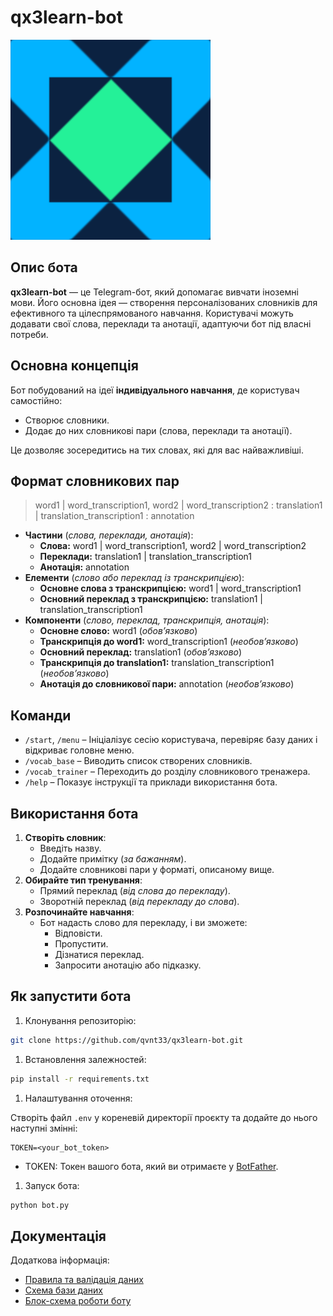 # qx3learn-bot

![alt text](docs/images/icon.svg)
## Опис бота

**qx3learn-bot** — це Telegram-бот, який допомагає вивчати іноземні мови. Його основна ідея — створення персоналізованих словників для ефективного та цілеспрямованого навчання. Користувачі можуть додавати свої слова, переклади та анотації, адаптуючи бот під власні потреби.

## Основна концепція

Бот побудований на ідеї **індивідуального навчання**, де користувач самостійно:

- Створює словники.
- Додає до них словникові пари (слова, переклади та анотації).

Це дозволяє зосередитись на тих словах, які для вас найважливіші.

## Формат словникових пар

> word1 | word_transcription1, word2 | word_transcription2 : translation1 | translation_transcription1 : annotation
>
- **Частини** (*слова, переклади, анотація*):
    - **Слова:** word1 | word_transcription1, word2 | word_transcription2
    - **Переклади:** translation1 | translation_transcription1
    - **Анотація:** annotation
- **Елементи** (*слово або переклад із транскрипцією*):
    - **Основне слова з транскрипцією:** word1 | word_transcription1
    - **Основний переклад з транскрипцією:** translation1 | translation_transcription1
- **Компоненти** (*слово, переклад, транскрипція, анотація*):
    - **Основне слово:** word1 (*обовʼязково*)
    - **Транскрипція до word1:** word_transcription1 (*необовʼязково*)
    - **Основний переклад:** translation1 (*обовʼязково*)
    - **Транскрипція до translation1:** translation_transcription1 (*необовʼязково*)
    - **Анотація до словникової пари:** annotation (*необовʼязково*)

## Команди

- `/start`, `/menu` – Ініціалізує сесію користувача, перевіряє базу даних і відкриває головне меню.
- `/vocab_base` – Виводить список створених словників.
- `/vocab_trainer` – Переходить до розділу словникового тренажера.
- `/help` – Показує інструкції та приклади використання бота.

## Використання бота

1. **Створіть словник**:
    - Введіть назву.
    - Додайте примітку (*за бажанням*).
    - Додайте словникові пари у форматі, описаному вище.
2. **Обирайте тип тренування**:
    - Прямий переклад (*від слова до перекладу*).
    - Зворотній переклад (*від перекладу до слова*).
3. **Розпочинайте навчання**:
    - Бот надасть слово для перекладу, і ви зможете:
        - Відповісти.
        - Пропустити.
        - Дізнатися переклад.
        - Запросити анотацію або підказку.

## Як запустити бота

1. Клонування репозиторію:

```bash
git clone https://github.com/qvnt33/qx3learn-bot.git
```

1. Встановлення залежностей:

```bash
pip install -r requirements.txt
```

1. Налаштування оточення:

Створіть файл `.env` у кореневій директорії проєкту та додайте до нього наступні змінні:

```
TOKEN=<your_bot_token>
```

- TOKEN: Токен вашого бота, який ви отримаєте у [BotFather](https://core.telegram.org/bots#botfather).
1. Запуск бота:

```bash
python bot.py
```

## Документація

Додаткова інформація:

- [Правила та валідація даних](docs/rules_and_validations.md)
- [Схема бази даних](docs/database_scheme.png)
- [Блок-схема роботи боту](docs/bot_flowchart.pdf)
